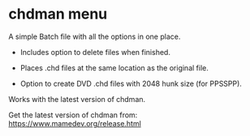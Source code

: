 # chdman menu

 A simple Batch file with all the options in one place.

- Includes option to delete files when finished.

- Places .chd files at the same location as the original file.

- Option to create DVD .chd files with 2048 hunk size (for PPSSPP).



Works with the latest version of chdman.



Get the latest version of chdman from: https://www.mamedev.org/release.html
